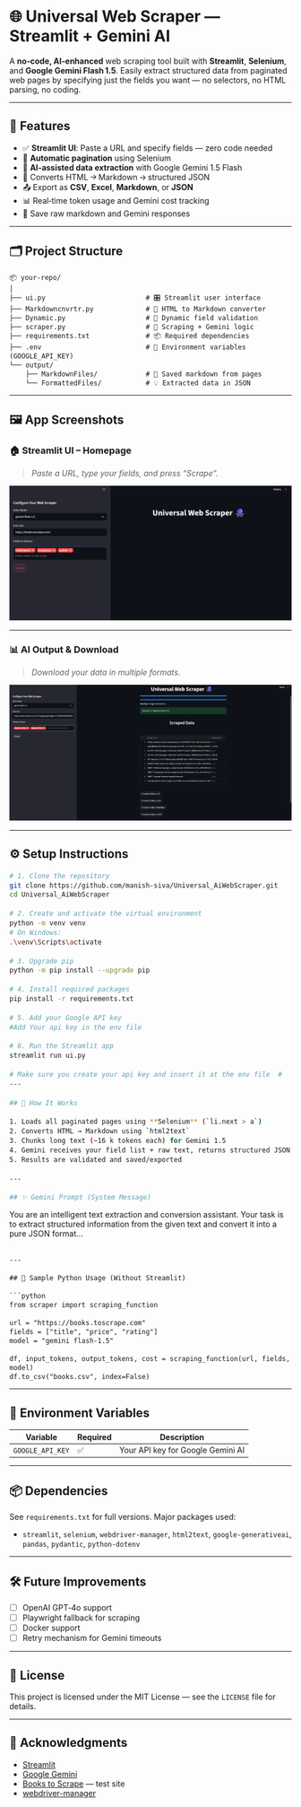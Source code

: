 # 🌐 Universal Web Scraper — Streamlit + Gemini AI

A **no‑code, AI‑enhanced** web scraping tool built with **Streamlit**, **Selenium**, and **Google Gemini Flash 1.5**. Easily extract structured data from paginated web pages by specifying just the fields you want — no selectors, no HTML parsing, no coding.

---

## 🚀 Features

- ✅ **Streamlit UI**: Paste a URL and specify fields — zero code needed  
- 🔄 **Automatic pagination** using Selenium  
- 🧠 **AI‑assisted data extraction** with Google Gemini 1.5 Flash  
- 🧹 Converts HTML → Markdown → structured JSON  
- 📤 Export as **CSV**, **Excel**, **Markdown**, or **JSON**  
- 📊 Real‑time token usage and Gemini cost tracking  
- 💾 Save raw markdown and Gemini responses  

---

## 🗂️ Project Structure
```
📦 your-repo/
│
├── ui.py                         # 🎛️ Streamlit user interface
├── Markdowncnvrtr.py             # 🔄 HTML to Markdown converter
├── Dynamic.py                    # 🧱 Dynamic field validation
├── scraper.py                    # 🧠 Scraping + Gemini logic
├── requirements.txt              # 📦 Required dependencies
├── .env                          # 🔐 Environment variables (GOOGLE_API_KEY)
└── output/
    ├── MarkdownFiles/            # 📝 Saved markdown from pages
    └── FormattedFiles/           # 💡 Extracted data in JSON
```

---

## 🖼️ App Screenshots

### 🏠 Streamlit UI – Homepage  
> _Paste a URL, type your fields, and press “Scrape”._

![Homepage Screenshot](img/UI.png) 

---


### 📊 AI Output & Download  
> _Download your data in multiple formats._

![Results Screenshot](img/Output.png)

---

## ⚙️ Setup Instructions

```bash
# 1. Clone the repository
git clone https://github.com/manish-siva/Universal_AiWebScraper.git
cd Universal_AiWebScraper

# 2. Create and activate the virtual environment
python -m venv venv
# On Windows:
.\venv\Scripts\activate

# 3. Upgrade pip
python -m pip install --upgrade pip

# 4. Install required packages
pip install -r requirements.txt

# 5. Add your Google API key
#Add Your api key in the env file 

# 6. Run the Streamlit app
streamlit run ui.py

# Make sure you create your api key and insert it at the env file  #
---

## 🧠 How It Works

1. Loads all paginated pages using **Selenium** (`li.next > a`)  
2. Converts HTML → Markdown using `html2text`  
3. Chunks long text (~16 k tokens each) for Gemini 1.5  
4. Gemini receives your field list + raw text, returns structured JSON  
5. Results are validated and saved/exported  

---

## ✨ Gemini Prompt (System Message)

```
You are an intelligent text extraction and conversion assistant.
Your task is to extract structured information from the given text 
and convert it into a pure JSON format...
```

---

## 🧪 Sample Python Usage (Without Streamlit)

```python
from scraper import scraping_function

url = "https://books.toscrape.com"
fields = ["title", "price", "rating"]
model = "gemini flash-1.5"

df, input_tokens, output_tokens, cost = scraping_function(url, fields, model)
df.to_csv("books.csv", index=False)
```

---

## 🔐 Environment Variables

| Variable         | Required | Description                       |
|------------------|----------|-----------------------------------|
| `GOOGLE_API_KEY` | ✅       | Your API key for Google Gemini AI |

---

## 📦 Dependencies

See `requirements.txt` for full versions. Major packages used:

- `streamlit`, `selenium`, `webdriver-manager`, `html2text`, `google-generativeai`, `pandas`, `pydantic`, `python-dotenv`

---

## 🛠️ Future Improvements

- [ ] OpenAI GPT‑4o support  
- [ ] Playwright fallback for scraping  
- [ ] Docker support  
- [ ] Retry mechanism for Gemini timeouts  

---

## 📄 License

This project is licensed under the MIT License — see the `LICENSE` file for details.

---

## 🙏 Acknowledgments

- [Streamlit](https://streamlit.io/)  
- [Google Gemini](https://ai.google.dev/)  
- [Books to Scrape](https://books.toscrape.com) — test site  
- [webdriver-manager](https://github.com/SergeyPirogov/webdriver_manager)  
